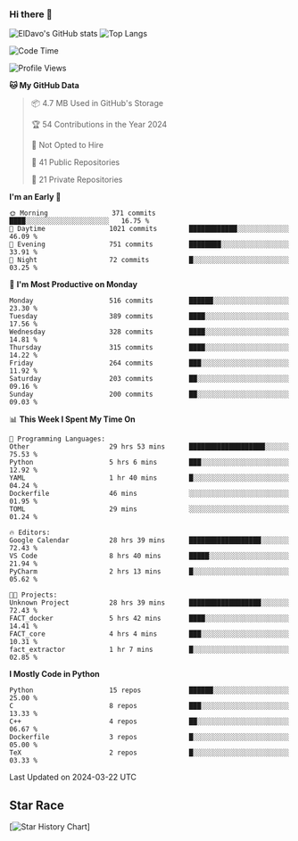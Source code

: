 ### Hi there 👋
![ElDavo's GitHub stats](https://github-readme-stats.vercel.app/api?username=ElDavoo&show_icons=true&theme=chartreuse-dark)
![Top Langs](https://github-readme-stats.vercel.app/api/top-langs/?username=ElDavoo&theme=chartreuse-dark&layout=compact)

<!--START_SECTION:waka-->
![Code Time](http://img.shields.io/badge/Code%20Time-1%2C107%20hrs%2010%20mins-blue)

![Profile Views](http://img.shields.io/badge/Profile%20Views-2-blue)

**🐱 My GitHub Data** 

> 📦 4.7 MB Used in GitHub's Storage 
 > 
> 🏆 54 Contributions in the Year 2024
 > 
> 🚫 Not Opted to Hire
 > 
> 📜 41 Public Repositories 
 > 
> 🔑 21 Private Repositories 
 > 
**I'm an Early 🐤** 

```text
🌞 Morning                371 commits         ████░░░░░░░░░░░░░░░░░░░░░   16.75 % 
🌆 Daytime                1021 commits        ████████████░░░░░░░░░░░░░   46.09 % 
🌃 Evening                751 commits         ████████░░░░░░░░░░░░░░░░░   33.91 % 
🌙 Night                  72 commits          █░░░░░░░░░░░░░░░░░░░░░░░░   03.25 % 
```
📅 **I'm Most Productive on Monday** 

```text
Monday                   516 commits         ██████░░░░░░░░░░░░░░░░░░░   23.30 % 
Tuesday                  389 commits         ████░░░░░░░░░░░░░░░░░░░░░   17.56 % 
Wednesday                328 commits         ████░░░░░░░░░░░░░░░░░░░░░   14.81 % 
Thursday                 315 commits         ████░░░░░░░░░░░░░░░░░░░░░   14.22 % 
Friday                   264 commits         ███░░░░░░░░░░░░░░░░░░░░░░   11.92 % 
Saturday                 203 commits         ██░░░░░░░░░░░░░░░░░░░░░░░   09.16 % 
Sunday                   200 commits         ██░░░░░░░░░░░░░░░░░░░░░░░   09.03 % 
```


📊 **This Week I Spent My Time On** 

```text
💬 Programming Languages: 
Other                    29 hrs 53 mins      ███████████████████░░░░░░   75.53 % 
Python                   5 hrs 6 mins        ███░░░░░░░░░░░░░░░░░░░░░░   12.92 % 
YAML                     1 hr 40 mins        █░░░░░░░░░░░░░░░░░░░░░░░░   04.24 % 
Dockerfile               46 mins             ░░░░░░░░░░░░░░░░░░░░░░░░░   01.95 % 
TOML                     29 mins             ░░░░░░░░░░░░░░░░░░░░░░░░░   01.24 % 

🔥 Editors: 
Google Calendar          28 hrs 39 mins      ██████████████████░░░░░░░   72.43 % 
VS Code                  8 hrs 40 mins       █████░░░░░░░░░░░░░░░░░░░░   21.94 % 
PyCharm                  2 hrs 13 mins       █░░░░░░░░░░░░░░░░░░░░░░░░   05.62 % 

🐱‍💻 Projects: 
Unknown Project          28 hrs 39 mins      ██████████████████░░░░░░░   72.43 % 
FACT_docker              5 hrs 42 mins       ████░░░░░░░░░░░░░░░░░░░░░   14.41 % 
FACT_core                4 hrs 4 mins        ███░░░░░░░░░░░░░░░░░░░░░░   10.31 % 
fact_extractor           1 hr 7 mins         █░░░░░░░░░░░░░░░░░░░░░░░░   02.85 % 
```

**I Mostly Code in Python** 

```text
Python                   15 repos            ██████░░░░░░░░░░░░░░░░░░░   25.00 % 
C                        8 repos             ███░░░░░░░░░░░░░░░░░░░░░░   13.33 % 
C++                      4 repos             ██░░░░░░░░░░░░░░░░░░░░░░░   06.67 % 
Dockerfile               3 repos             █░░░░░░░░░░░░░░░░░░░░░░░░   05.00 % 
TeX                      2 repos             █░░░░░░░░░░░░░░░░░░░░░░░░   03.33 % 
```




 Last Updated on 2024-03-22 UTC
<!--END_SECTION:waka-->

## Star Race

[![Star History Chart](https://api.star-history.com/svg?repos=ElDavoo/WhatsApp-Crypt14-Crypt15-Decrypter,ElDavoo/TuringOS,EliteAndroidApps/WhatsApp-Crypt12-Decrypter,KnugiHK/Whatsapp-Chat-Exporter&type=Date)]
